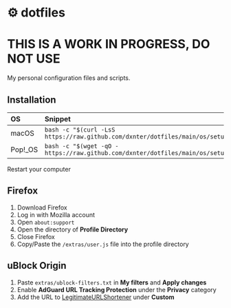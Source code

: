 # ⚙️ dotfiles

# THIS IS A WORK IN PROGRESS, DO NOT USE

My personal configuration files and scripts.

## Installation

| OS       | Snippet                                                                           |
| :------- | :-------------------------------------------------------------------------------- |
| macOS    | `bash -c "$(curl -LsS https://raw.github.com/dxnter/dotfiles/main/os/setup.sh)"`  |
| Pop!\_OS | `bash -c "$(wget -qO - https://raw.github.com/dxnter/dotfiles/main/os/setup.sh)"` |

Restart your computer

## Firefox

1. Download Firefox
2. Log in with Mozilla account
3. Open `about:support`
4. Open the directory of **Profile Directory**
5. Close Firefox
6. Copy/Paste the `/extras/user.js` file into the profile directory

## uBlock Origin

1. Paste `extras/ublock-filters.txt` in **My filters** and **Apply changes**
2. Enable **AdGuard URL Tracking Protection** under the **Privacy** category
3. Add the URL to [LegitimateURLShortener](https://raw.githubusercontent.com/DandelionSprout/adfilt/master/LegitimateURLShortener.txt) under **Custom**
